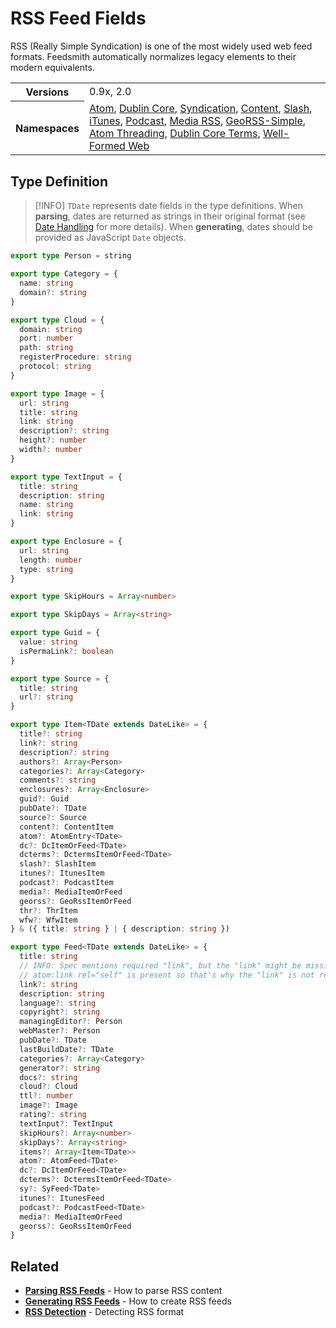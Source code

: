 # RSS Feed Fields

RSS (Really Simple Syndication) is one of the most widely used web feed formats. Feedsmith automatically normalizes legacy elements to their modern equivalents.

<table>
  <tbody>
    <tr>
      <th>Versions</th>
      <td>0.9x, 2.0</td>
    </tr>
    <tr>
      <th>Namespaces</th>
      <td>
        <a href="/reference/namespaces/atom">Atom</a>,
        <a href="/reference/namespaces/dc">Dublin Core</a>,
        <a href="/reference/namespaces/sy">Syndication</a>,
        <a href="/reference/namespaces/content">Content</a>,
        <a href="/reference/namespaces/slash">Slash</a>,
        <a href="/reference/namespaces/itunes">iTunes</a>,
        <a href="/reference/namespaces/podcast">Podcast</a>,
        <a href="/reference/namespaces/media">Media RSS</a>,
        <a href="/reference/namespaces/georss">GeoRSS-Simple</a>,
        <a href="/reference/namespaces/thr">Atom Threading</a>,
        <a href="/reference/namespaces/dcterms">Dublin Core Terms</a>,
        <a href="/reference/namespaces/wfw">Well-Formed Web</a>
      </td>
    </tr>
  </tbody>
</table>

## Type Definition

> [!INFO]
> `TDate` represents date fields in the type definitions. When **parsing**, dates are returned as strings in their original format (see [Date Handling](/parsing/dates) for more details). When **generating**, dates should be provided as JavaScript `Date` objects.

```typescript
export type Person = string

export type Category = {
  name: string
  domain?: string
}

export type Cloud = {
  domain: string
  port: number
  path: string
  registerProcedure: string
  protocol: string
}

export type Image = {
  url: string
  title: string
  link: string
  description?: string
  height?: number
  width?: number
}

export type TextInput = {
  title: string
  description: string
  name: string
  link: string
}

export type Enclosure = {
  url: string
  length: number
  type: string
}

export type SkipHours = Array<number>

export type SkipDays = Array<string>

export type Guid = {
  value: string
  isPermaLink?: boolean
}

export type Source = {
  title: string
  url?: string
}

export type Item<TDate extends DateLike> = {
  title?: string
  link?: string
  description?: string
  authors?: Array<Person>
  categories?: Array<Category>
  comments?: string
  enclosures?: Array<Enclosure>
  guid?: Guid
  pubDate?: TDate
  source?: Source
  content?: ContentItem
  atom?: AtomEntry<TDate>
  dc?: DcItemOrFeed<TDate>
  dcterms?: DctermsItemOrFeed<TDate>
  slash?: SlashItem
  itunes?: ItunesItem
  podcast?: PodcastItem
  media?: MediaItemOrFeed
  georss?: GeoRssItemOrFeed
  thr?: ThrItem
  wfw?: WfwItem
} & ({ title: string } | { description: string })

export type Feed<TDate extends DateLike> = {
  title: string
  // INFO: Spec mentions required "link", but the "link" might be missing as well when the
  // atom:link rel="self" is present so that's why the "link" is not required in this type.
  link?: string
  description: string
  language?: string
  copyright?: string
  managingEditor?: Person
  webMaster?: Person
  pubDate?: TDate
  lastBuildDate?: TDate
  categories?: Array<Category>
  generator?: string
  docs?: string
  cloud?: Cloud
  ttl?: number
  image?: Image
  rating?: string
  textInput?: TextInput
  skipHours?: Array<number>
  skipDays?: Array<string>
  items?: Array<Item<TDate>>
  atom?: AtomFeed<TDate>
  dc?: DcItemOrFeed<TDate>
  dcterms?: DctermsItemOrFeed<TDate>
  sy?: SyFeed<TDate>
  itunes?: ItunesFeed
  podcast?: PodcastFeed<TDate>
  media?: MediaItemOrFeed
  georss?: GeoRssItemOrFeed
}
```


## Related

- **[Parsing RSS Feeds](/parsing/#rss)** - How to parse RSS content
- **[Generating RSS Feeds](/generating/#rss)** - How to create RSS feeds
- **[RSS Detection](/parsing/detecting#rss)** - Detecting RSS format
